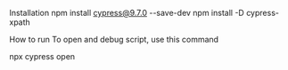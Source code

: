 Installation
npm install cypress@9.7.0 --save-dev
npm install -D cypress-xpath

How to run
To open and debug script, use this command

npx cypress open

